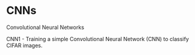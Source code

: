 # CNNs
Convolutional Neural Networks

CNN1 - Training a simple Convolutional Neural Network (CNN) to classify CIFAR images. 
